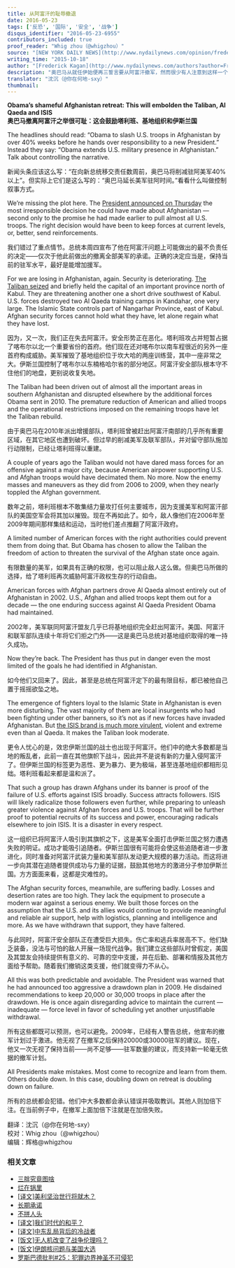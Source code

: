 ```yaml
---
title: 从阿富汗的耻辱撤退
date: 2016-05-23
tags: ['反恐', '国际', '安全', '战争']
disqus_identifier: "2016-05-23-6955"
contributors_included: true
proof_reader: "Whig zhou（@whigzhou）"
source: "[NEW YORK DAILY NEWS](http://www.nydailynews.com/opinion/frederick-kagan-obama-shameful-afghanistan-retreat-article-1.2400776)"
writing_time: "2015-10-18"
author: "[Frederick Kagan](http://www.nydailynews.com/authors?author=Frederick-Kagan)"
description: "奥巴马从就任伊始便再三誓言要从阿富汗撤军，然而很少有人注意到这样一个事实：正是从撤军前景开始明朗之际，阿富汗的恐怖活动和美军伤亡也开始急剧增加，而在此前，美军对阿富汗的控制其实相当有效且伤亡极低，这一模式在美国的海外干预中屡屡重现。"
translator: "沈沉（@你在何地-sxy）"
thumbnail:
---
```


**Obama’s shameful Afghanistan retreat: This will embolden the Taliban, Al Qaeda and ISIS**  
**奥巴马撤离阿富汗之举很可耻：这会鼓励塔利班、基地组织和伊斯兰国**

The headlines should read: “Obama to slash U.S. troops in Afghanistan by over 40% weeks before he hands over responsibility to a new President.” Instead they say: “Obama extends U.S. military presence in Afghanistan.” Talk about controlling the narrative.

新闻头条应该这么写：“在向新总统移交责任数周前，奥巴马将削减驻阿美军40%以上”。但实际上它们是这么写的：“奥巴马延长美军驻阿时间。”看看什么叫做控制叙事方式。

We’re missing the plot here. The [President announced on Thursday](http://www.nydailynews.com/news/politics/u-s-halt-afghanistan-withdrawal-5-000-troops-article-1.2398113) the most irresponsible decision he could have made about Afghanistan — second only to the promise he had made earlier to pull almost all U.S. troops. The right decision would have been to keep forces at current levels, or, better, send reinforcements.

我们错过了重点情节。总统本周四宣布了他在阿富汗问题上可能做出的最不负责任的决定——仅次于他此前做出的撤离全部美军的承诺。正确的决定应当是，保持当前的驻军水平，最好是能增加援军。

For we are losing in Afghanistan, again. Security is deteriorating. [The Taliban seized](http://www.nydailynews.com/news/world/afghan-official-taliban-fighters-storm-northern-city-article-1.2376682) and briefly held the capital of an important province north of Kabul. They are threatening another one a short drive southwest of Kabul. U.S. forces destroyed two Al Qaeda training camps in Kandahar, one very large. The Islamic State controls part of Nangarhar Province, east of Kabul. Afghan security forces cannot hold what they have, let alone regain what they have lost.

因为，又一次，我们正在失去阿富汗。安全形势正在恶化。塔利班攻占并短暂占据了喀布尔以北一个重要省份的首府。他们现在还对喀布尔以南车程很近的另外一座首府构成威胁。美军摧毁了基地组织位于坎大哈的两座训练营，其中一座非常之大。伊斯兰国控制了喀布尔以东楠格哈尔省的部分地区。阿富汗安全部队根本守不住他们的地盘，更别说收复失地。

The Taliban had been driven out of almost all the important areas in southern Afghanistan and disrupted elsewhere by the additional forces Obama sent in 2010. The premature reduction of American and allied troops and the operational restrictions imposed on the remaining troops have let the Taliban rebuild.

由于奥巴马在2010年派出增援部队，塔利班曾被赶出阿富汗南部的几乎所有重要区域，在其它地区也遭到破坏。但过早的削减美军及联军部队，并对留守部队施加行动限制，已经让塔利班得以重建。

A couple of years ago the Taliban would not have dared mass forces for an offensive against a major city, because American airpower supporting U.S. and Afghan troops would have decimated them. No more. Now the enemy masses and maneuvers as they did from 2006 to 2009, when they nearly toppled the Afghan government.

数年之前，塔利班根本不敢集结力量攻打任何主要城市，因为支援美军和阿富汗部队的美国空军会将其加以摧毁。现在不再如此了。如今，敌人像他们在2006年至2009年期间那样集结和运动，当时他们差点推翻了阿富汗政府。

A limited number of American forces with the right authorities could prevent them from doing that. But Obama has chosen to allow the Taliban the freedom of action to threaten the survival of the Afghan state once again.

有限数量的美军，如果具有正确的权限，也可以阻止敌人这么做。但奥巴马所做的选择，给了塔利班再次威胁阿富汗政权生存的行动自由。

American forces with Afghan partners drove Al Qaeda almost entirely out of Afghanistan in 2002. U.S., Afghan and allied troops kept them out for a decade — the one enduring success against Al Qaeda President Obama had maintained.

2002年，美军联同阿富汗盟友几乎已将基地组织完全赶出阿富汗。美国、阿富汗和联军部队连续十年将它们拒之门外——这是奥巴马总统对基地组织取得的唯一持久成功。

Now they’re back. The President has thus put in danger even the most limited of the goals he had identified in Afghanistan.

如今他们又回来了。因此，甚至是总统在阿富汗定下的最有限目标，都已被他自己置于摇摇欲坠之地。

The emergence of fighters loyal to the Islamic State in Afghanistan is even more disturbing. The vast majority of them are local insurgents who had been fighting under other banners, so it’s not as if new forces have invaded Afghanistan. But [the ISIS brand is much more virulent](http://www.nydailynews.com/news/world/isis-mission-erase-history-succeeding-article-1.2388506), violent and extreme even than al Qaeda. It makes the Taliban look moderate.

更令人忧心的是，效忠伊斯兰国的战士也出现于阿富汗。他们中的绝大多数都是当地的叛乱者，此前一直在其他旗帜下战斗，因此并不是说有新的力量入侵阿富汗了。但伊斯兰国的标签更为恶性、更为暴力、更为极端，甚至连基地组织都相形见绌。塔利班看起来都是温和派了。

That such a group has drawn Afghans under its banner is proof of the failure of U.S. efforts against ISIS broadly. Success attracts followers. ISIS will likely radicalize those followers even further, while preparing to unleash greater violence against Afghan forces and U.S. troops. That will be further proof to potential recruits of its success and power, encouraging radicals elsewhere to join ISIS. It is a disaster in every respect.

这一组织已将阿富汗人吸引到其旗帜之下，这是美军全面打击伊斯兰国之努力遭遇失败的明证。成功才能吸引追随者。伊斯兰国很有可能将会使这些追随者进一步激进化，同时准备对阿富汗武装力量和美军部队发动更大规模的暴力活动。而这将进一步向其潜在追随者提供成功与力量的证据，鼓励其他地方的激进分子参加伊斯兰国。方方面面来看，这都是灾难性的。

The Afghan security forces, meanwhile, are suffering badly. Losses and desertion rates are too high. They lack the equipment to prosecute a modern war against a serious enemy. We built those forces on the assumption that the U.S. and its allies would continue to provide meaningful and reliable air support, help with logistics, planning and intelligence and more. As we have withdrawn that support, they have faltered.

与此同时，阿富汗安全部队正在遭受巨大损失。伤亡率和逃兵率居高不下。他们缺乏装备，没法与可怕的敌人开展一场现代战争。我们建立这些部队时曾假定，美国及其盟友会持续提供有意义的、可靠的空中支援，并在后勤、部署和情报及其他方面给予帮助。随着我们撤销这类支援，他们就变得力不从心。

All this was both predictable and avoidable. The President was warned that he had announced too aggressive a drawdown plan in 2009. He disdained recommendations to keep 20,000 or 30,000 troops in place after the drawdown. He is once again disregarding advice to maintain the current — inadequate — force level in favor of scheduling yet another unjustifiable withdrawal.

所有这些都既可以预测，也可以避免。2009年，已经有人警告总统，他宣布的撤军计划过于激进。他无视了在撤军之后保持20000或30000驻军的建议。现在，他又一次无视了保持当前——尚不足够——驻军数量的建议，而支持新一轮毫无依据的撤军计划。

All Presidents make mistakes. Most come to recognize and learn from them. Others double down. In this case, doubling down on retreat is doubling down on failure.

所有的总统都会犯错。他们中大多数都会承认错误并吸取教训。其他人则加倍下注。在当前例子中，在撤军上面加倍下注就是在加倍失败。


翻译：沈沉（@你在何地-sxy）  
校对：Whig zhou（@whigzhou）  
编辑：辉格@whigzhou


### 相关文章

* [三胖究竟图啥](https://headsalon.org/archives/7639.html "三胖究竟图啥")
* [烂在锅里](https://headsalon.org/archives/7744.html "烂在锅里")
* [[译文]美利坚治世行将就木？](https://headsalon.org/archives/7088.html "[译文]美利坚治世行将就木？")
* [长期承诺](https://headsalon.org/archives/7199.html "长期承诺")
* [不拼人头](https://headsalon.org/archives/7154.html "不拼人头")
* [[译文]我们时代的和平？](https://headsalon.org/archives/6045.html "[译文]我们时代的和平？")
* [[译文]中东乱局背后的冷战者](https://headsalon.org/archives/5982.html "[译文]中东乱局背后的冷战者")
* [[饭文]无人机改变了战争伦理吗？](https://headsalon.org/archives/4315.html "[饭文]无人机改变了战争伦理吗？")
* [[饭文]伊朗核问题与美国大选](https://headsalon.org/archives/4111.html "[饭文]伊朗核问题与美国大选")
* [罗斯巴德批判#25：犯罪边界神圣不可侵犯](https://headsalon.org/archives/3924.html "罗斯巴德批判#25：犯罪边界神圣不可侵犯")
